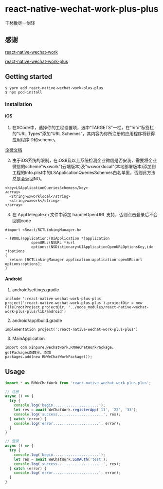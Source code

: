 # react-native-wechat-work-plus-plus

千愁散尽一剑轻

## 感谢

[react-native-wechat-work](https://github.com/xinpureZhu/react-native-wechat-work)

[react-native-wechat-work-plus](https://www.npmjs.com/package/react-native-wechat-work-plus?activeTab=readme)

## Getting started

```
$ yarn add react-native-wechat-work-plus-plus
$ npx pod-install
```

### Installation

#### iOS

1. 在XCode中，选择你的工程设置项，选中“TARGETS”一栏，在“Info”标签栏的“URL Types”添加“URL Schemes”，其内容为你所注册的应用程序将获得应用程序ID和scheme。

[企微文档](https://developer.work.weixin.qq.com/document/path/91193#%E6%90%AD%E5%BB%BA%E5%BC%80%E5%8F%91%E7%8E%AF%E5%A2%83)

2. 由于iOS系统的限制，在iOS9及以上系统检测企业微信是否安装，需要将企业微信的scheme"wxwork"(云端版本)及"wxworklocal"(本地部署版本)添加到工程的Info.plist中的LSApplicationQueriesSchemes白名单里，否则此方法总是会返回NO。

```
<key>LSApplicationQueriesSchemes</key>
<array>
  <string>wxworklocal</string>
  <string>wxwork</string>
</array>
```

3. 在 AppDelegate.m 文件中添加 handleOpenURL 支持，否则点击登录后不会回调code

```
#import <React/RCTLinkingManager.h>

- (BOOL)application:(UIApplication *)application
            openURL:(NSURL *)url
            options:(NSDictionary<UIApplicationOpenURLOptionsKey,id> *)options
{
  return [RCTLinkingManager application:application openURL:url options:options];
}
```

#### Android
1. android/settings.gradle
```
include ':react-native-wechat-work-plus-plus'
project(':react-native-wechat-work-plus-plus').projectDir = new File(rootProject.projectDir, '../node_modules/react-native-wechat-work-plus-plus/lib/android')
```
2. android/app/build.gradle
```
implementation project(':react-native-wechat-work-plus-plus')
```
3. MainApplication
```
import com.xinpure.wechatwork.RNWeChatWorkPackage;
getPackages函数里，添加
packages.add(new RNWeChatWorkPackage());
```


## Usage
```javascript
import * as RNWeChatWork from 'react-native-wechat-work-plus-plus';

// 注册
async () => {
  try {
    console.log('begin.....................');
    let res = await WeChatWork.registerApp('11', '22', '33');
    console.log('success.....................', res);
  } catch (error) {
    console.log('error.....................', error);
  }
}

// 登录
async () => {
  try {
    console.log('begin.....................');
    let res = await WeChatWork.SSOAuth('test');
    console.log('success.....................', res);
  } catch (error) {
    console.log('error.....................', error);
  }
}
```


